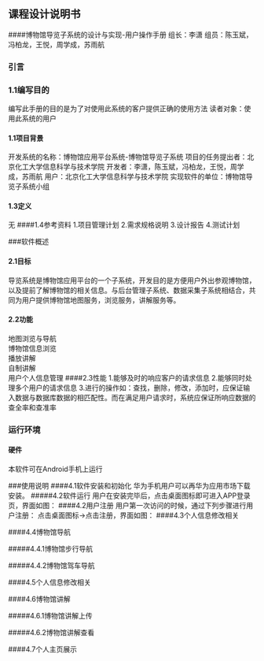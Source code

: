 ## 课程设计说明书

####博物馆导览子系统的设计与实现-用户操作手册
组长：李潇
组员：陈玉斌，冯柏龙，王悦，周学成，苏雨航

### 引言

### 1.1编写目的
编写此手册的目的是为了对使用此系统的客户提供正确的使用方法
读者对象：使用此系统的用户

#### 1.1项目背景
开发系统的名称：博物馆应用平台系统-博物馆导览子系统
项目的任务提出者：北京化工大学信息科学与技术学院
开发者：李潇，陈玉斌，冯柏龙，王悦，周学成，苏雨航
用户：北京化工大学信息科学与技术学院
实现软件的单位：博物馆导览子系统小组

#### 1.3定义
无
####1.4参考资料
1.项目管理计划
2.需求规格说明
3.设计报告
4.测试计划

###软件概述

#### 	2.1目标
导览系统是博物馆应用平台的一个子系统，开发目的是方便用户外出参观博物馆，以及提前了解博物馆的相关信息。与后台管理子系统、数据采集子系统相结合，共同为用户提供博物馆地图服务，浏览服务，讲解服务等。

#### 	2.2功能
地图浏览与导航  
博物馆信息浏览  
播放讲解  
自制讲解  
用户个人信息管理
####2.3性能
1.能够及时的响应客户的请求信息
2.能够同时处理多个用户的请求信息
3.进行的操作如：查找，删除，修改，添加时，应保证输入数据与数据库数据的相匹配性。而在满足用户请求时，系统应保证所响应数据的查全率和查准率

### 运行环境

#### 硬件

本软件可在Android手机上运行


###使用说明
####4.1软件安装和初始化
华为手机用户可以再华为应用市场下载安装。
#####4.2软件运行
用户在安装完毕后，点击桌面图标即可进入APP登录页，界面如图：
####4.2用户注册
用户第一次访问的时候，通过下列步骤进行用户注册：
点击桌面图标->点击注册，界面如图：
####4.3个人信息修改相关

####4.4博物馆导航

#####4.4.1博物馆步行导航

#####4.4.2博物馆驾车导航

####4.5个人信息修改相关

####4.6博物馆讲解

#####4.6.1博物馆讲解上传

#####4.6.2博物馆讲解查看

####4.7个人主页展示


